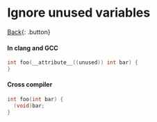 # Ignore unused variables

[Back](./c-compiler.md){: .button}

#### In clang and GCC

```c
int foo(__attribute__((unused)) int bar) {
}
```

#### Cross compiler

```c
int foo(int bar) {
  (void)bar;
}
```

